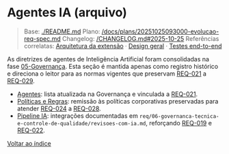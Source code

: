 # Agentes IA (arquivo)

> Base: [./README.md](./README.md)
> Plano: [/docs/plans/20251025093000-evolucao-req-spec.md](/docs/plans/20251025093000-evolucao-req-spec.md)
> Changelog: [/CHANGELOG.md#2025-10-25](/CHANGELOG.md#2025-10-25)
> Referências correlatas: [Arquitetura da extensão](/req/01-arquitetura/arquitetura-da-extensao-spec.md) · [Design geral](/req/02-design/design-geral-spec.md) · [Testes end-to-end](/req/04-testes-e-validacao/testes-end-to-end-spec.md)

As diretrizes de agentes de Inteligência Artificial foram consolidadas na fase [05-Governança](../06-governanca-tecnica-e-controle-de-qualidade/README-spec.md). Esta seção é mantida apenas como registro histórico e direciona o leitor para as normas vigentes que preservam [REQ-021](../02-planejamento/requisitos-spec.md#req-021) a [REQ-029](../02-planejamento/requisitos-spec.md#req-029).

- [Agentes](agentes-spec.md): lista atualizada na Governança e vinculada a [REQ-021](../02-planejamento/requisitos-spec.md#req-021).
- [Políticas e Regras](politicas-e-regras-spec.md): remissão às políticas corporativas preservadas para atender [REQ-024](../02-planejamento/requisitos-spec.md#req-024) a [REQ-028](../02-planejamento/requisitos-spec.md#req-028).
- [Pipeline IA](pipeline-ia-spec.md): integrações documentadas em `req/06-governanca-tecnica-e-controle-de-qualidade/revisoes-com-ia.md`, reforçando [REQ-019](../02-planejamento/requisitos-spec.md#req-019) e [REQ-022](../02-planejamento/requisitos-spec.md#req-022).

[Voltar ao índice](../README-spec.md)
